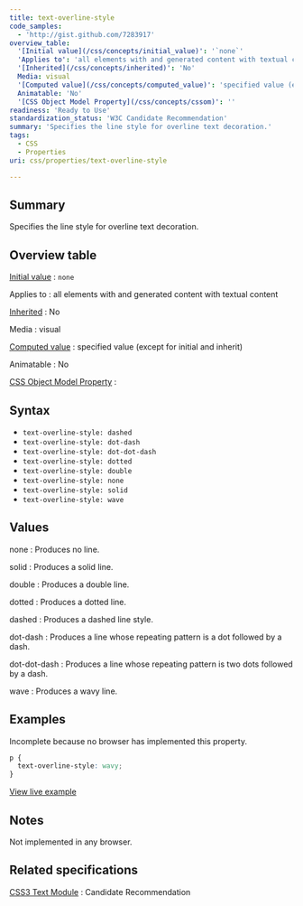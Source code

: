 ```yaml
---
title: text-overline-style
code_samples:
  - 'http://gist.github.com/7283917'
overview_table:
  '[Initial value](/css/concepts/initial_value)': '`none`'
  'Applies to': 'all elements with and generated content with textual content'
  '[Inherited](/css/concepts/inherited)': 'No'
  Media: visual
  '[Computed value](/css/concepts/computed_value)': 'specified value (except for initial and inherit)'
  Animatable: 'No'
  '[CSS Object Model Property](/css/concepts/cssom)': ''
readiness: 'Ready to Use'
standardization_status: 'W3C Candidate Recommendation'
summary: 'Specifies the line style for overline text decoration.'
tags:
  - CSS
  - Properties
uri: css/properties/text-overline-style

---
```

## <span>Summary</span>

Specifies the line style for overline text decoration.

## <span>Overview table</span>

[Initial value](/css/concepts/initial_value)
:   `none`

Applies to
:   all elements with and generated content with textual content

[Inherited](/css/concepts/inherited)
:   No

Media
:   visual

[Computed value](/css/concepts/computed_value)
:   specified value (except for initial and inherit)

Animatable
:   No

[CSS Object Model Property](/css/concepts/cssom)
:

## <span>Syntax</span>

-   `text-overline-style: dashed`
-   `text-overline-style: dot-dash`
-   `text-overline-style: dot-dot-dash`
-   `text-overline-style: dotted`
-   `text-overline-style: double`
-   `text-overline-style: none`
-   `text-overline-style: solid`
-   `text-overline-style: wave`

## <span>Values</span>

none
:   Produces no line.

solid
:   Produces a solid line.

double
:   Produces a double line.

dotted
:   Produces a dotted line.

dashed
:   Produces a dashed line style.

dot-dash
:   Produces a line whose repeating pattern is a dot followed by a dash.

dot-dot-dash
:   Produces a line whose repeating pattern is two dots followed by a dash.

wave
:   Produces a wavy line.

## <span>Examples</span>

Incomplete because no browser has implemented this property.

``` css
p {
  text-overline-style: wavy;
}
```

[View live example](http://code.webplatform.org/gist/7283917)

## <span>Notes</span>

Not implemented in any browser.

## <span>Related specifications</span>

[CSS3 Text Module](http://www.w3.org/TR/2003/CR-css3-text-20030514/#text-decoration-style)
:   Candidate Recommendation
